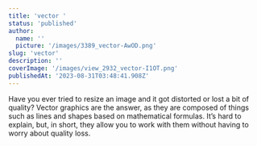 ```yaml
---
title: 'vector '
status: 'published'
author:
  name: ''
  picture: '/images/3389_vector-AwOD.png'
slug: 'vector'
description: ''
coverImage: '/images/view_2932_vector-I1OT.png'
publishedAt: '2023-08-31T03:48:41.908Z'
---
```


Have you ever tried to resize an image and it got distorted or lost a bit of quality? Vector graphics are the answer, as they are composed of things such as lines and shapes based on mathematical formulas. It’s hard to explain, but, in short, they allow you to work with them without having to worry about quality loss.

